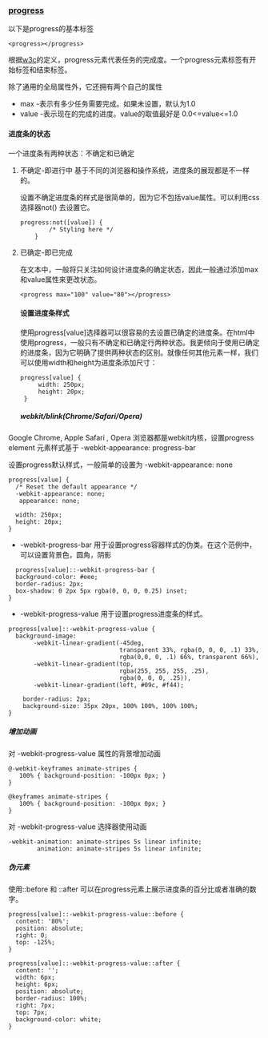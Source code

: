 ### [progress](https://css-tricks.com/html5-progress-element/)

以下是progress的基本标签
```
<progress></progress>
```
根据[w3c](https://html.spec.whatwg.org/multipage/form-elements.html)的定义，progress元素代表任务的完成度。一个progress元素标签有开始标签和结束标签。


除了通用的全局属性外，它还拥有两个自己的属性

+ max  -表示有多少任务需要完成。如果未设置，默认为1.0
+ value -表示现在的完成的进度。value的取值最好是 0.0<=value<=1.0
  
#### 进度条的状态

一个进度条有两种状态：不确定和已确定

1. 不确定-即进行中
   基于不同的浏览器和操作系统，进度条的展现都是不一样的。
   
   设置不确定进度条的样式是很简单的，因为它不包括value属性。可以利用css选择器not() 去设置它。

    ```
    progress:not([value]) {
            /* Styling here */
        }
    ```
2. 已确定-即已完成
   
   在文本中，一般将只关注如何设计进度条的确定状态，因此一般通过添加max和value属性来更改状态。

   ```
   <progress max="100" value="80"></progress>
   ```
   #### 设置进度条样式

   使用progress[value]选择器可以很容易的去设置已确定的进度条。在html中使用progress，一般只有不确定和已确定行两种状态。我更倾向于使用已确定的进度条，因为它明确了提供两种状态的区别。就像任何其他元素一样，我们可以使用width和height为进度条添加尺寸：
   
   ```
   progress[value] {
        width: 250px;
        height: 20px;
    }
   ```
   ##### webkit/blink(Chrome/Safari/Opera)

Google Chrome, Apple Safari , Opera 浏览器都是webkit内核，设置progress element 元素样式基于 -webkit-appearance: progress-bar 

设置progress默认样式，一般简单的设置为 -webkit-appearance: none

```
progress[value] {
  /* Reset the default appearance */
  -webkit-appearance: none;
   appearance: none;

  width: 250px;
  height: 20px;
}
```
+ -webkit-progress-bar  用于设置progress容器样式的伪类。在这个范例中，可以设置背景色，圆角，阴影
  
```
  progress[value]::-webkit-progress-bar {
  background-color: #eee;
  border-radius: 2px;
  box-shadow: 0 2px 5px rgba(0, 0, 0, 0.25) inset;
}
```
+ -webkit-progress-value 用于设置progress进度条的样式。
  
```
progress[value]::-webkit-progress-value {
  background-image:
	   -webkit-linear-gradient(-45deg, 
	                           transparent 33%, rgba(0, 0, 0, .1) 33%, 
	                           rgba(0,0, 0, .1) 66%, transparent 66%),
	   -webkit-linear-gradient(top, 
	                           rgba(255, 255, 255, .25), 
	                           rgba(0, 0, 0, .25)),
	   -webkit-linear-gradient(left, #09c, #f44);

    border-radius: 2px; 
    background-size: 35px 20px, 100% 100%, 100% 100%;
}
```
##### 增加动画

对 -webkit-progress-value 属性的背景增加动画
```
@-webkit-keyframes animate-stripes {
   100% { background-position: -100px 0px; }
}

@keyframes animate-stripes {
   100% { background-position: -100px 0px; }
}
```
对 -webkit-progress-value 选择器使用动画
```
-webkit-animation: animate-stripes 5s linear infinite;
        animation: animate-stripes 5s linear infinite;
```
##### 伪元素

使用::before 和 ::after 可以在progress元素上展示进度条的百分比或者准确的数字。

```
progress[value]::-webkit-progress-value::before {
  content: '80%';
  position: absolute;
  right: 0;
  top: -125%;
}

progress[value]::-webkit-progress-value::after {
  content: '';
  width: 6px;
  height: 6px;
  position: absolute;
  border-radius: 100%;
  right: 7px;
  top: 7px;
  background-color: white;
}
```